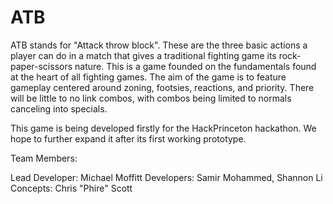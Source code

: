 ATB
=====

ATB stands for "Attack throw block". These are the three basic actions a player
can do in a match that gives a traditional fighting game its rock-paper-scissors
nature. This is a game founded on the fundamentals found at the heart of all
fighting games. The aim of the game is to feature gameplay centered around
zoning, footsies, reactions, and priority. There will be little to no link
combos, with combos being limited to normals canceling into specials.

This game is being developed firstly for the HackPrinceton hackathon. We hope to
further expand it after its first working prototype. 

Team Members:

Lead Developer: Michael Moffitt
Developers: Samir Mohammed, Shannon Li
Concepts: Chris "Phire" Scott